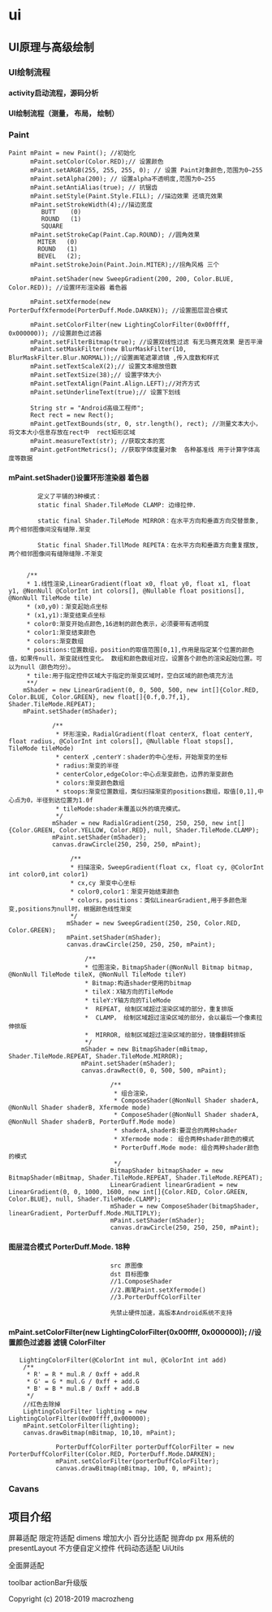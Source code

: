 # ui



## UI原理与高级绘制

### UI绘制流程
#### activity启动流程，源码分析
#### UI绘制流程（测量， 布局， 绘制）
### Paint
    Paint mPaint = new Paint(); //初始化
          mPaint.setColor(Color.RED);// 设置颜色
          mPaint.setARGB(255, 255, 255, 0); // 设置 Paint对象颜色,范围为0~255
          mPaint.setAlpha(200); // 设置alpha不透明度,范围为0~255
          mPaint.setAntiAlias(true); // 抗锯齿
          mPaint.setStyle(Paint.Style.FILL); //描边效果 还填充效果
          mPaint.setStrokeWidth(4);//描边宽度
             BUTT    (0)
             ROUND   (1)
             SQUARE  
          mPaint.setStrokeCap(Paint.Cap.ROUND); //圆角效果
            MITER   (0)
            ROUND   (1)
            BEVEL   (2);
          mPaint.setStrokeJoin(Paint.Join.MITER);//拐角风格 三个
          
          mPaint.setShader(new SweepGradient(200, 200, Color.BLUE, Color.RED)); //设置环形渲染器 着色器 
          
          mPaint.setXfermode(new PorterDuffXfermode(PorterDuff.Mode.DARKEN)); //设置图层混合模式
          
          mPaint.setColorFilter(new LightingColorFilter(0x00ffff, 0x000000)); //设置颜色过滤器
          mPaint.setFilterBitmap(true); //设置双线性过滤 有无马赛克效果 是否平滑
          mPaint.setMaskFilter(new BlurMaskFilter(10, BlurMaskFilter.Blur.NORMAL));//设置画笔遮罩滤镜 ,传入度数和样式
          mPaint.setTextScaleX(2);// 设置文本缩放倍数
          mPaint.setTextSize(38);// 设置字体大小
          mPaint.setTextAlign(Paint.Align.LEFT);//对齐方式
          mPaint.setUnderlineText(true);// 设置下划线

          String str = "Android高级工程师";
          Rect rect = new Rect();
          mPaint.getTextBounds(str, 0, str.length(), rect); //测量文本大小，将文本大小信息存放在rect中  rect矩形区域
          mPaint.measureText(str); //获取文本的宽
          mPaint.getFontMetrics(); //获取字体度量对象  各种基准线 用于计算字体高度等数据
####     mPaint.setShader()设置环形渲染器 着色器  
            定义了平铺的3种模式： 
            static final Shader.TileMode CLAMP: 边缘拉伸.
            
            static final Shader.TileMode MIRROR：在水平方向和垂直方向交替景象, 两个相邻图像间没有缝隙.渐变
                     
            Static final Shader.TillMode REPETA：在水平方向和垂直方向重复摆放,两个相邻图像间有缝隙缝隙.不渐变

        
         /**
         * 1.线性渲染,LinearGradient(float x0, float y0, float x1, float y1, @NonNull @ColorInt int colors[], @Nullable float positions[], @NonNull TileMode tile)
         * (x0,y0)：渐变起始点坐标
         * (x1,y1):渐变结束点坐标
         * color0:渐变开始点颜色,16进制的颜色表示，必须要带有透明度
         * color1:渐变结束颜色
         * colors:渐变数组
         * positions:位置数组，position的取值范围[0,1],作用是指定某个位置的颜色值，如果传null，渐变就线性变化。 数组和颜色数组对应，设置各个颜色的渲染起始位置。可以为null（颜色均分）。
         * tile:用于指定控件区域大于指定的渐变区域时，空白区域的颜色填充方法
         **/
        mShader = new LinearGradient(0, 0, 500, 500, new int[]{Color.RED, Color.BLUE, Color.GREEN}, new float[]{0.f,0.7f,1}, Shader.TileMode.REPEAT);
        mPaint.setShader(mShader);

                /**
                 * 环形渲染，RadialGradient(float centerX, float centerY, float radius, @ColorInt int colors[], @Nullable float stops[], TileMode tileMode)
                 * centerX ,centerY：shader的中心坐标，开始渐变的坐标
                 * radius:渐变的半径
                 * centerColor,edgeColor:中心点渐变颜色，边界的渐变颜色
                 * colors:渐变颜色数组
                 * stoops:渐变位置数组，类似扫描渐变的positions数组，取值[0,1],中心点为0，半径到达位置为1.0f
                 * tileMode:shader未覆盖以外的填充模式。
                 */
                mShader = new RadialGradient(250, 250, 250, new int[]{Color.GREEN, Color.YELLOW, Color.RED}, null, Shader.TileMode.CLAMP);
                mPaint.setShader(mShader);
                canvas.drawCircle(250, 250, 250, mPaint);
                
                     /**
                     * 扫描渲染，SweepGradient(float cx, float cy, @ColorInt int color0,int color1)
                     * cx,cy 渐变中心坐标
                     * color0,color1：渐变开始结束颜色
                     * colors，positions：类似LinearGradient,用于多颜色渐变,positions为null时，根据颜色线性渐变
                     */
                    mShader = new SweepGradient(250, 250, Color.RED, Color.GREEN);
                    mPaint.setShader(mShader);
                    canvas.drawCircle(250, 250, 250, mPaint);
                    
                         /** 
                         * 位图渲染，BitmapShader(@NonNull Bitmap bitmap, @NonNull TileMode tileX, @NonNull TileMode tileY)
                         * Bitmap:构造shader使用的bitmap
                         * tileX：X轴方向的TileMode
                         * tileY:Y轴方向的TileMode
                         *  REPEAT, 绘制区域超过渲染区域的部分，重复排版
                         *  CLAMP， 绘制区域超过渲染区域的部分，会以最后一个像素拉伸排版
                         *  MIRROR, 绘制区域超过渲染区域的部分，镜像翻转排版
                         */
                        mShader = new BitmapShader(mBitmap, Shader.TileMode.REPEAT, Shader.TileMode.MIRROR);
                        mPaint.setShader(mShader);
                        canvas.drawRect(0, 0, 500, 500, mPaint);
                        
                                /**
                                 * 组合渲染，
                                 * ComposeShader(@NonNull Shader shaderA, @NonNull Shader shaderB, Xfermode mode)
                                 * ComposeShader(@NonNull Shader shaderA, @NonNull Shader shaderB, PorterDuff.Mode mode)
                                 * shaderA,shaderB:要混合的两种shader
                                 * Xfermode mode： 组合两种shader颜色的模式
                                 * PorterDuff.Mode mode: 组合两种shader颜色的模式
                                 */
                                BitmapShader bitmapShader = new BitmapShader(mBitmap, Shader.TileMode.REPEAT, Shader.TileMode.REPEAT);
                                LinearGradient linearGradient = new LinearGradient(0, 0, 1000, 1600, new int[]{Color.RED, Color.GREEN, Color.BLUE}, null, Shader.TileMode.CLAMP);
                                mShader = new ComposeShader(bitmapShader, linearGradient, PorterDuff.Mode.MULTIPLY);
                                mPaint.setShader(mShader);
                                canvas.drawCircle(250, 250, 250, mPaint);
                                
####        图层混合模式      PorterDuff.Mode.    18种              
                                src 原图像
                                dst 目标图像
                                //1.ComposeShader
                                //2.画笔Paint.setXfermode()
                                //3.PorterDuffColorFilter
                                
                                先禁止硬件加速，高版本Android系统不支持
####    mPaint.setColorFilter(new LightingColorFilter(0x00ffff, 0x000000)); //设置颜色过滤器   滤镜    ColorFilter
       
       LightingColorFilter(@ColorInt int mul, @ColorInt int add)
        /**
         * R' = R * mul.R / 0xff + add.R
         * G' = G * mul.G / 0xff + add.G
         * B' = B * mul.B / 0xff + add.B
         */
        //红色去除掉   
        LightingColorFilter lighting = new LightingColorFilter(0x00ffff,0x000000);
        mPaint.setColorFilter(lighting);
        canvas.drawBitmap(mBitmap, 10,10, mPaint);
                
                 PorterDuffColorFilter porterDuffColorFilter = new PorterDuffColorFilter(Color.RED, PorterDuff.Mode.DARKEN);
                 mPaint.setColorFilter(porterDuffColorFilter);
                 canvas.drawBitmap(mBitmap, 100, 0, mPaint);


### Cavans


## 项目介绍



屏幕适配
    限定符适配   dimens 增加大小 
    百分比适配  抛弃dp px 用系统的presentLayout  不方便自定义控件
    代码动态适配  UiUtils
  
  全面屏适配  
    
  toolbar   actionBar升级版
    
    
    
    
Copyright (c) 2018-2019 macrozheng
